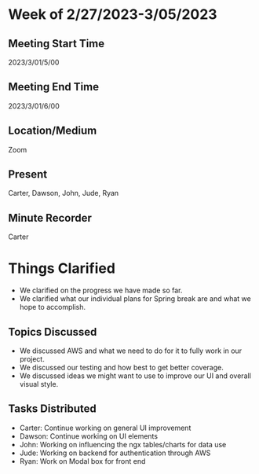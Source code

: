 # Week of 2/27/2023-3/05/2023

 ## Meeting Start Time
 2023/3/01/5/00

 ## Meeting End Time
 2023/3/01/6/00

 ## Location/Medium
 Zoom

 ## Present
 Carter, Dawson, John, Jude, Ryan

 ## Minute Recorder
 Carter

 # Things Clarified
 - We clarified on the progress we have made so far.
 - We clarified what our individual plans for Spring break are and what we hope to accomplish.

 ## Topics Discussed
 - We discussed AWS and what we need to do for it to fully work in our project.
 - We discussed our testing and how best to get better coverage.
 - We discussed ideas we might want to use to improve our UI and overall visual style.

 ## Tasks Distributed
 - Carter: Continue working on general UI improvement
 - Dawson: Continue working on UI elements
 - John: Working on influencing the ngx tables/charts for data use
 - Jude: Working on backend for authentication through AWS
 - Ryan: Work on Modal box for front end
